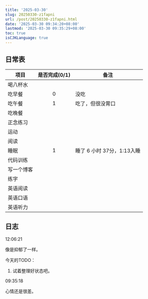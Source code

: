 ```yaml
---
title: '2025-03-30'
slug: 20250330-z1fapni
url: /post/20250330-z1fapni.html
date: '2025-03-30 09:34:20+08:00'
lastmod: '2025-03-30 09:35:29+08:00'
toc: true
isCJKLanguage: true
---
```






## 日常表

|项目|是否完成(0/1)|备注|
| ------------| :-------------: | ----------------------------|
|喝八杯水|||
|吃早餐|0|没吃|
|吃午餐|1|吃了，但很没胃口|
|吃晚餐|||
|正念练习|||
|运动|||
|阅读|||
|睡眠|1|睡了 6 小时 37分，1:13入睡|
|代码训练|||
|写一个博客|||
|练字|||
|英语阅读|||
|英语口语|||
|英语听力|||

## 日志

12:06:21

像是抑郁了一样。

今天的TODO：

1. 试着整理好状态吧。

09:35:18

心情还是很差。

‍
